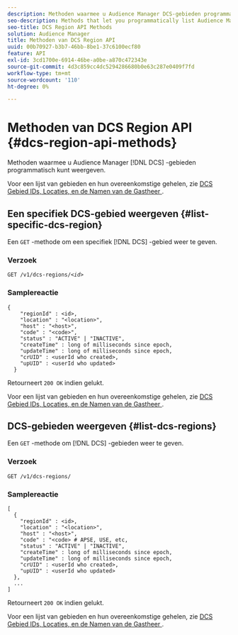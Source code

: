 ```yaml
---
description: Methoden waarmee u Audience Manager DCS-gebieden programmatisch kunt weergeven.
seo-description: Methods that let you programmatically list Audience Manager DCS regions.
seo-title: DCS Region API Methods
solution: Audience Manager
title: Methoden van DCS Region API
uuid: 00b70927-b3b7-46bb-8be1-37c6100ecf80
feature: API
exl-id: 3cd1700e-6914-46be-a0be-a870c472343e
source-git-commit: 4d3c859cc4dc5294286680b0e63c287e0409f7fd
workflow-type: tm+mt
source-wordcount: '110'
ht-degree: 0%

---
```


# Methoden van DCS Region API {#dcs-region-api-methods}

Methoden waarmee u Audience Manager [!DNL DCS] -gebieden programmatisch kunt weergeven.

<!-- c_rest_api_regions.xml -->

Voor een lijst van gebieden en hun overeenkomstige gehelen, zie [ DCS Gebied IDs, Locaties, en de Namen van de Gastheer ](../../api/dcs-intro/dcs-api-reference/dcs-regions.md).

## Een specifiek DCS-gebied weergeven {#list-specific-dcs-region}

Een `GET` -methode om een specifiek [!DNL DCS] -gebied weer te geven.

<!-- r_rest_api_regions_list_specific.xml -->

### Verzoek

`GET /v1/dcs-regions/`*`<id>`*

### Samplereactie

```
{ 
    "regionId" : <id>, 
    "location" : "<location>",
    "host" : "<host>",
    "code" : "<code>",
    "status" : "ACTIVE" | "INACTIVE",
    "createTime" : long of milliseconds since epoch,
    "updateTime" : long of milliseconds since epoch,
    "crUID" : <userId who created>,
    "upUID" : <userId who updated>
  }
```

Retourneert `200 OK` indien gelukt.

Voor een lijst van gebieden en hun overeenkomstige gehelen, zie [ DCS Gebied IDs, Locaties, en de Namen van de Gastheer ](../../api/dcs-intro/dcs-api-reference/dcs-regions.md).

## DCS-gebieden weergeven {#list-dcs-regions}

Een `GET` -methode om [!DNL DCS] -gebieden weer te geven.

<!-- r_rest_api_regions_list.xml -->

### Verzoek

`GET /v1/dcs-regions/`

### Samplereactie

```
[
  { 
    "regionId" : <id>, 
    "location" : "<location>",
    "host" : "<host>",
    "code" : "<code> # APSE, USE, etc,
    "status" : "ACTIVE" | "INACTIVE",
    "createTime" : long of milliseconds since epoch,
    "updateTime" : long of milliseconds since epoch,
    "crUID" : <userId who created>,
    "upUID" : <userId who updated>
  },
  ...
]
```

Retourneert `200 OK` indien gelukt.

Voor een lijst van gebieden en hun overeenkomstige gehelen, zie [ DCS Gebied IDs, Locaties, en de Namen van de Gastheer ](../../api/dcs-intro/dcs-api-reference/dcs-regions.md).
